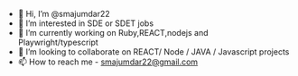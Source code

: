 - 👋 Hi, I’m @smajumdar22
- 👀 I’m interested in SDE or SDET jobs
- 🌱 I’m currently working on Ruby,REACT,nodejs and Playwright/typescript
- 💞️ I’m looking to collaborate on REACT/ Node / JAVA / Javascript projects
- 📫 How to reach me  - smajumdar22@gmail.com

<!---
smajumdar22/smajumdar22 is a ✨ special ✨ repository because its `README.md` (this file) appears on your GitHub profile.
You can click the Preview link to take a look at your changes.
--->
